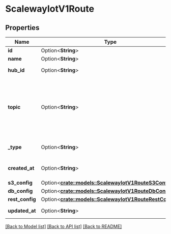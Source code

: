 # ScalewayIotV1Route

## Properties

Name | Type | Description | Notes
------------ | ------------- | ------------- | -------------
**id** | Option<**String**> | Route ID | [optional]
**name** | Option<**String**> | Route name | [optional]
**hub_id** | Option<**String**> | ID of the route's hub | [optional]
**topic** | Option<**String**> | Topic the route subscribes to. It must be a valid MQTT topic and up to 65535 characters | [optional]
**_type** | Option<**String**> | Route type | [optional][default to Type_Unknown]
**created_at** | Option<**String**> | Route creation date | [optional]
**s3_config** | Option<[**crate::models::ScalewayIotV1RouteS3Config**](scaleway_iot_v1_Route_s3_config.md)> |  | [optional]
**db_config** | Option<[**crate::models::ScalewayIotV1RouteDbConfig**](scaleway_iot_v1_Route_db_config.md)> |  | [optional]
**rest_config** | Option<[**crate::models::ScalewayIotV1RouteRestConfig**](scaleway_iot_v1_Route_rest_config.md)> |  | [optional]
**updated_at** | Option<**String**> | Route last update date | [optional]

[[Back to Model list]](../README.md#documentation-for-models) [[Back to API list]](../README.md#documentation-for-api-endpoints) [[Back to README]](../README.md)



